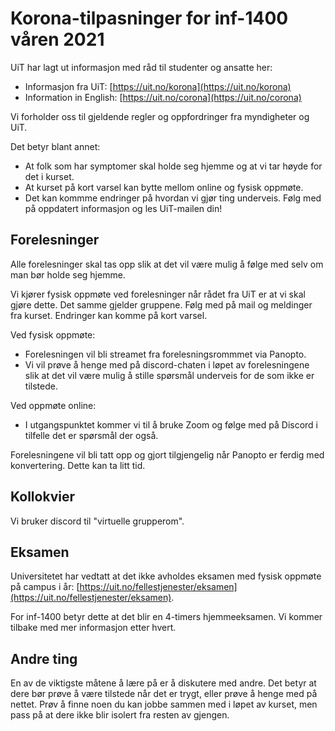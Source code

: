 Korona-tilpasninger for inf-1400 våren 2021
========================

UiT har lagt ut informasjon med råd til studenter og ansatte her: 
* Informasjon fra UiT: [https://uit.no/korona](https://uit.no/korona)
* Information in English: [https://uit.no/corona](https://uit.no/corona)

Vi forholder oss til gjeldende regler og oppfordringer fra myndigheter og UiT. 

Det betyr blant annet:
- At folk som har symptomer skal holde seg hjemme og at vi tar høyde for det i kurset. 
- At kurset på kort varsel kan bytte mellom online og fysisk oppmøte. 
- Det kan kommme endringer på hvordan vi gjør ting underveis. Følg med på oppdatert informasjon og les UiT-mailen din!

Forelesninger
------------

Alle forelesninger skal tas opp slik at det vil være mulig å følge med selv om man bør holde seg hjemme. 

Vi kjører fysisk oppmøte ved forelesninger når rådet fra UiT er at vi skal gjøre dette. Det samme gjelder gruppene. 
Følg med på mail og meldinger fra kurset. Endringer kan komme på kort varsel. 

Ved fysisk oppmøte: 

- Forelesningen vil bli streamet fra forelesningsrommmet via Panopto. 
- Vi vil prøve å henge med på discord-chaten i løpet av forelesningene slik at det vil være mulig å stille spørsmål underveis for de som ikke er tilstede. 

Ved oppmøte online: 
- I utgangspunktet kommer vi til å bruke Zoom og følge med på Discord i tilfelle det er spørsmål der også. 

Forelesningene vil bli tatt opp og gjort tilgjengelig når Panopto er ferdig med konvertering. Dette kan ta litt tid. 


Kollokvier
-----------
Vi bruker discord til "virtuelle grupperom". 

Eksamen
--------

Universitetet har vedtatt at det ikke avholdes eksamen med fysisk oppmøte på campus i år: [https://uit.no/fellestjenester/eksamen](https://uit.no/fellestjenester/eksamen). 

For inf-1400 betyr dette at det blir en 4-timers hjemmeeksamen. Vi kommer tilbake med mer informasjon etter hvert. 


Andre ting
-----------

En av de viktigste måtene å lære på er å diskutere med andre. 
Det betyr at dere bør prøve å være tilstede når det er trygt, eller prøve å henge med på nettet. 
Prøv å finne noen du kan jobbe sammen med i løpet av kurset, men pass på at dere ikke blir isolert fra resten av gjengen. 

